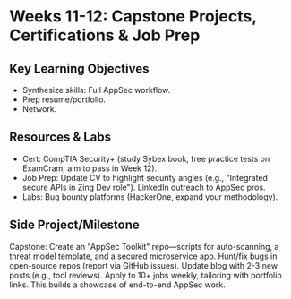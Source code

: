 # Weeks 11-12: Capstone Projects, Certifications & Job Prep

## Key Learning Objectives
- Synthesize skills: Full AppSec workflow.
- Prep resume/portfolio.
- Network.

## Resources & Labs
- Cert: CompTIA Security+ (study Sybex book, free practice tests on ExamCram; aim to pass in Week 12).
- Job Prep: Update CV to highlight security angles (e.g., "Integrated secure APIs in Zing Dev role"). LinkedIn outreach to AppSec pros.
- Labs: Bug bounty platforms (HackerOne, expand your methodology).

## Side Project/Milestone
Capstone: Create an "AppSec Toolkit" repo—scripts for auto-scanning, a threat model template, and a secured microservice app. Hunt/fix bugs in open-source repos (report via GitHub issues). Update blog with 2-3 new posts (e.g., tool reviews). Apply to 10+ jobs weekly, tailoring with portfolio links. This builds a showcase of end-to-end AppSec work.
